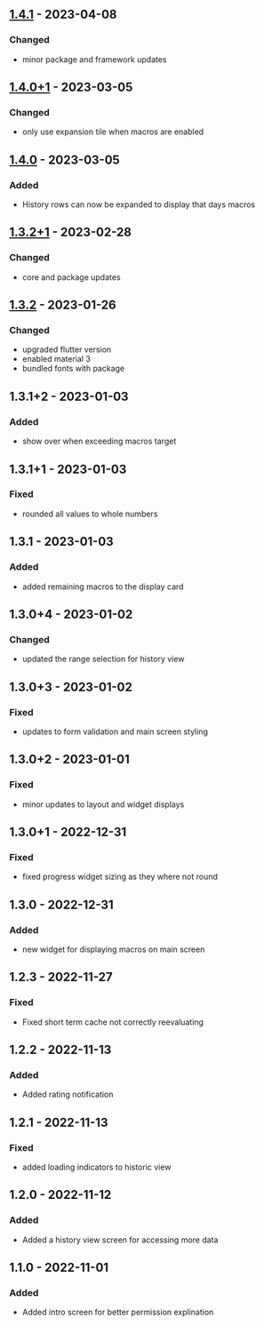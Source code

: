 ## [1.4.1] - 2023-04-08
### Changed
- minor package and framework updates

## [1.4.0+1] - 2023-03-05
### Changed
- only use expansion tile when macros are enabled

## [1.4.0] - 2023-03-05
### Added
- History rows can now be expanded to display that days macros

## [1.3.2+1] - 2023-02-28
### Changed
- core and package updates

## [1.3.2] - 2023-01-26
### Changed
- upgraded flutter version
- enabled material 3
- bundled fonts with package

## 1.3.1+2 - 2023-01-03
### Added
- show over when exceeding macros target

## 1.3.1+1 - 2023-01-03
### Fixed
- rounded all values to whole numbers

## 1.3.1 - 2023-01-03
### Added
- added remaining macros to the display card

## 1.3.0+4 - 2023-01-02
### Changed
- updated the range selection for history view

## 1.3.0+3 - 2023-01-02
### Fixed
- updates to form validation and main screen styling

## 1.3.0+2 - 2023-01-01
### Fixed
- minor updates to layout and widget displays

## 1.3.0+1 - 2022-12-31
### Fixed
- fixed progress widget sizing as they where not round

## 1.3.0 - 2022-12-31
### Added
- new widget for displaying macros on main screen

## 1.2.3 - 2022-11-27
### Fixed
- Fixed short term cache not correctly reevaluating

## 1.2.2 - 2022-11-13
### Added
- Added rating notification

## 1.2.1 - 2022-11-13
### Fixed
- added loading indicators to historic view

## 1.2.0 - 2022-11-12
### Added
- Added a history view screen for accessing more data

## 1.1.0 - 2022-11-01
### Added
- Added intro screen for better permission explination

[1.4.1]: https://github.com/RemeJuan/calorie_diff/compare/1.4.0+1...1.4.1
[1.4.0+1]: https://github.com/RemeJuan/calorie_diff/compare/1.4.0...1.4.0+1
[1.4.0]: https://github.com/RemeJuan/calorie_diff/compare/1.3.2+1...1.4.0
[1.3.2+1]: https://github.com/RemeJuan/calorie_diff/compare/1.3.2...1.3.2+1
[1.3.2]: https://github.com/RemeJuan/calorie_diff/compare/1.3.1+2...1.3.2